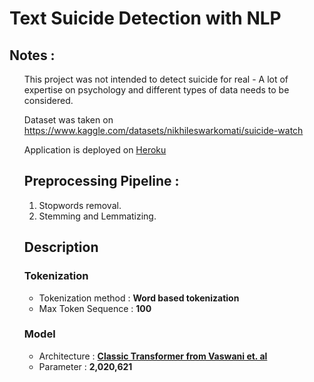 <h1>Text Suicide Detection with NLP</h1>

<h2>Notes :</h2>
<ul>This project was not intended to detect suicide for real - A lot of expertise on psychology and different types of data needs to be considered.</ul>
<ul>Dataset was taken on <a href="https://www.kaggle.com/datasets/nikhileswarkomati/suicide-watch" target="_blank">https://www.kaggle.com/datasets/nikhileswarkomati/suicide-watch</a></ul>
<ul>Application is deployed on <a href="https://text-suicide-detection.herokuapp.com/" target="_blank">Heroku</a>

<h2>Preprocessing Pipeline :</h2>
<ol>
<li>Stopwords removal.</li>
<li>Stemming and Lemmatizing.</li>
</ol>

<h2>Description</h2>
<h3>Tokenization</h3>
<ul>
<li>Tokenization method : <strong>Word based tokenization</strong></li>
<li>Max Token Sequence : <strong>100</strong></li>
</ul>

<h3>Model</h3>
<ul>
<li>Architecture : <strong><a href="https://arxiv.org/abs/1706.03762" target="_blank">Classic Transformer from Vaswani et. al</a></strong></li>
<li>Parameter : <strong>2,020,621</strong></li>
</ul>
